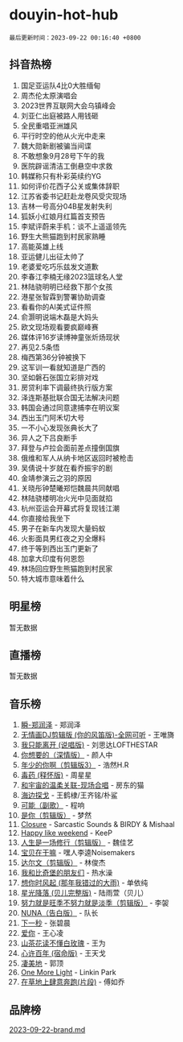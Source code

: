 # douyin-hot-hub

`最后更新时间：2023-09-22 00:16:40 +0800`

## 抖音热榜

1. 国足亚运队4比0大胜缅甸
1. 周杰伦太原演唱会
1. 2023世界互联网大会乌镇峰会
1. 刘亚仁出庭被路人用钱砸
1. 全民重唱亚洲雄风
1. 平行时空的他从火光中走来
1. 魏大勋新剧被骗当间谍
1. 不敢想象9月28号下午的我
1. 医院辟谣清洁工倒悬空中求救
1. 韩媒称只有朴彩英续约YG
1. 如何评价花西子公关或集体辞职
1. 江苏省委书记赶赴龙卷风受灾现场
1. 吉林一号高分04B星发射失利
1. 狐妖小红娘月红篇首支预告
1. 李斌评蔚来手机：谈不上遥遥领先
1. 野生大熊猫跑到村民家熟睡
1. 高能英雄上线
1. 亚运健儿出征太帅了
1. 老婆爱吃巧乐兹发文道歉
1. 李春江李楠无缘2023篮球名人堂
1. 林陆骁明明已经救下那个女孩
1. 港星张智霖到警署协助调查
1. 看看你的AI美式证件照
1. 俞灏明说端木磊是大妈头
1. 欧文现场观看要疯巅峰赛
1. 媒体评16岁读博神童张炘炀现状
1. 再见2.5条悟
1. 梅西第36分钟被换下
1. 这军训一看就知道是广西的
1. 坚如磐石张国立彩排对戏
1. 房贷利率下调最终执行版方案
1. 泽连斯基批联合国无法解决问题
1. 韩国会通过同意逮捕李在明议案
1. 西出玉门阿禾切大号
1. 一不小心发现张典长大了
1. 异人之下吕良断手
1. 拜登与卢拉会面前差点撞倒国旗
1. 俄维和军人从纳卡地区返回时被枪击
1. 吴倩说十岁就在看乔振宇的剧
1. 金靖参演云之羽的原因
1. 关晓彤钟楚曦郑恺魏晨共同献唱
1. 林陆骁楼明冶火光中见面就掐
1. 杭州亚运会开幕式将复现钱江潮
1. 你直接给我坐下
1. 男子在新车内发现大量蚂蚁
1. 火影面具男红夜之刃全爆料
1. 终于等到西出玉门更新了
1. 加拿大印度有何恩怨
1. 林场回应野生熊猫跑到村民家
1. 特大城市意味着什么

## 明星榜

暂无数据

## 直播榜

暂无数据

## 音乐榜

1. [瞬-郑润泽](https://sf3-cdn-tos.douyinstatic.com/obj/tos-cn-ve-2774/oYXHIohzvbNAzBhHgyksWpRM4bfkDsBdBDAynw) - 郑润泽
1. [无情画DJ剪辑版 (你的风笛版)-全网可听](https://sf6-cdn-tos.douyinstatic.com/obj/tos-cn-ve-2774/oAjAQCzkfhUUdip24sc3BAIW1NyIMoFNwyMS8h) - 王唯旖
1. [我只能离开 (说唱版)](https://sf6-cdn-tos.douyinstatic.com/obj/tos-cn-ve-2774/oA7eutBAQjZQDuej2bOyxYUvk6PSqnYx8TDgCB) - 刘思达LOFTHESTAR
1. [你想要的（深情版）](https://sf3-cdn-tos.douyinstatic.com/obj/tos-cn-ve-2774/oIMnk8GFpoYUtBP39qsBLeMCDPQxxYcI4gbeZS) - 颜人中
1. [年少的你啊（剪辑版3）](https://sf3-cdn-tos.douyinstatic.com/obj/tos-cn-ve-2774/oo2vDGhzyAtN1QLfh5k1iBIpWAv2NOZQysM5tK) - 浩然H.R
1. [毒药 (释怀版)](https://sf6-cdn-tos.douyinstatic.com/obj/tos-cn-ve-2774/oYILMEAzspdZBIzy4frJNB8ZHPHWAhiwowd4Ad) - 周星星
1. [和宇宙的温柔关联-现场合唱](https://sf6-cdn-tos.douyinstatic.com/obj/tos-cn-ve-2774/o0hONGDYQBgk0e5bqDeQOonVmncA6tC2nBwZLT) - 房东的猫
1. [海边探戈](https://sf3-cdn-tos.douyinstatic.com/obj/tos-cn-ve-2774/os9gE0VQCGqt6VQkZDyBBYvfSDY0QFe3vVmubn) - 王鹤棣/王齐铭/朴鲨
1. [可能（副歌）](https://sf3-cdn-tos.douyinstatic.com/obj/tos-cn-ve-2774/cde1731888894259b333569393c2fb51) - 程响
1. [是你（剪辑版）](https://sf3-cdn-tos.douyinstatic.com/obj/tos-cn-ve-2774/46019dae783c4c969944217fe1cfafc4) - 梦然
1. [Closure](https://sf6-cdn-tos.douyinstatic.com/obj/tos-cn-ve-2774/84f7422b29f94b78a5f3b0386275db35) - Sarcastic Sounds & BIRDY & Mishaal
1. [Happy like weekend](https://sf6-cdn-tos.douyinstatic.com/obj/tos-cn-ve-2774/o0OfAnfYcF4hwK8mwGGQx597Wf1QAOb9KehnDk) - KeeP
1. [人生是一场修行（剪辑版）](https://sf3-cdn-tos.douyinstatic.com/obj/tos-cn-ve-2774/o0sAifg0HRuNkBG4VyVJBzh0UdIWMRjxzm0zhQ) - 魏佳艺
1. [宝贝在干嘛](https://sf6-cdn-tos.douyinstatic.com/obj/tos-cn-ve-2774/okW4hBCfJI5B2ZEgTCtikhMW7IafzNrBQIYkpJ) - 嘿人李逵Noisemakers
1. [达尔文（剪辑版）](https://sf6-cdn-tos.douyinstatic.com/obj/tos-cn-ve-2774/oQuPQQmEgnCeZsgKQ78VBZjNVtegzBGpoSbQPD) - 林俊杰
1. [我和比奇堡的朋友们](https://sf6-cdn-tos.douyinstatic.com/obj/tos-cn-ve-2774/f0505db981ea4a6d91453a15924a82aa) - 热水澡
1. [想你时风起 (那年我错过的大雨)](https://sf3-cdn-tos.douyinstatic.com/obj/tos-cn-ve-2774/ooR7G8ftDMzIgnxa0HbReM4CZ74qknQABLtHB1) - 单依纯
1. [星光降落 (贝儿完整版)](https://sf6-cdn-tos.douyinstatic.com/obj/tos-cn-ve-2774/okwB9hAwyAtsFFkFBzAX1hOOfQuIoMNs0W2Mwr) - 陆雨萱（贝儿）
1. [努力就是旺季不努力就是淡季（剪辑版）](https://sf3-cdn-tos.douyinstatic.com/obj/tos-cn-ve-2774/o4dAb7kbHfZCDv9tePCcuQYnpgyClTtB2Fb7vA) - 李袈
1. [NUNA（告白版）](https://sf3-cdn-tos.douyinstatic.com/obj/tos-cn-ve-2774/a65828cbd8ce41a78a430a58b49f4feb) - 队长
1. [下一秒](https://sf6-cdn-tos.douyinstatic.com/obj/tos-cn-ve-2774/16eedda97153423db2501ff6373be86a) - 张碧晨
1. [爱你](https://sf6-cdn-tos.douyinstatic.com/obj/tos-cn-ve-2774/738d8b240f1e4519b44cf31c84e02e24) - 王心凌
1. [山茶花读不懂白玫瑰](https://sf6-cdn-tos.douyinstatic.com/obj/tos-cn-ve-2774/osfn8B7DktrRHEPJgPCfDbw7QDQEkwC16BxZg9) - 王为
1. [心许百年 (宿命版)](https://sf6-cdn-tos.douyinstatic.com/obj/tos-cn-ve-2774/oM4tBu7QOMCTVT7rK1Pe5NHGFghPMBzykI9ZBf) - 王天戈
1. [凄美地](https://sf6-cdn-tos.douyinstatic.com/obj/tos-cn-ve-2774/oshF4RgFMhmTSa4jCaHNUXI0NetFtBBQBzBZdf) - 郭顶
1. [One More Light](https://sf6-cdn-tos.douyinstatic.com/obj/tos-cn-ve-2774/okIBCInhecoGOE5h6ZvqCBYtfXCIMQEbgkRKgD) - Linkin Park
1. [在草地上肆意奔跑(片段)](https://sf3-cdn-tos.douyinstatic.com/obj/tos-cn-ve-2774/8831d494742f45dabdfa8adb8b817259) - 傅如乔

## 品牌榜

[2023-09-22-brand.md](2023-09-22-brand.md)
